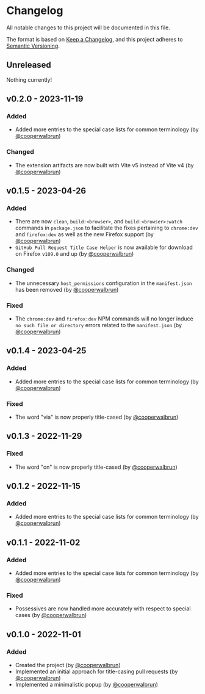 # Changelog

All notable changes to this project will be documented in this file.

The format is based on [Keep a Changelog](https://keepachangelog.com/en/1.1.0/),
and this project adheres to [Semantic Versioning](https://semver.org/spec/v2.0.0.html).

## Unreleased

Nothing currently!

## v0.2.0 - 2023-11-19

### Added

* Added more entries to the special case lists for common terminology (by
  [@cooperwalbrun](https://github.com/cooperwalbrun))

### Changed

* The extension artifacts are now built with Vite v5 instead of Vite v4 (by
  [@cooperwalbrun](https://github.com/cooperwalbrun))

## v0.1.5 - 2023-04-26

### Added

* There are now `clean`, `build:<browser>`, and `build:<browser>:watch` commands in `package.json`
  to facilitate the fixes pertaining to `chrome:dev` and `firefox:dev` as well as the new Firefox
  support (by [@cooperwalbrun](https://github.com/cooperwalbrun))
* `GitHub Pull Request Title Case Helper` is now available for download on Firefox `v109.0` and up
  (by [@cooperwalbrun](https://github.com/cooperwalbrun))

### Changed

* The unnecessary `host_permissions` configuration in the `manifest.json` has been removed
  (by [@cooperwalbrun](https://github.com/cooperwalbrun))

### Fixed

* The `chrome:dev` and `firefox:dev` NPM commands will no longer induce `no such file or directory`
  errors related to the `manifest.json` (by [@cooperwalbrun](https://github.com/cooperwalbrun))

## v0.1.4 - 2023-04-25

### Added

* Added more entries to the special case lists for common terminology (by
  [@cooperwalbrun](https://github.com/cooperwalbrun))

### Fixed

* The word "via" is now properly title-cased (by [@cooperwalbrun](https://github.com/cooperwalbrun))

## v0.1.3 - 2022-11-29

### Fixed

* The word "on" is now properly title-cased (by [@cooperwalbrun](https://github.com/cooperwalbrun))

## v0.1.2 - 2022-11-15

### Added

* Added more entries to the special case lists for common terminology (by
  [@cooperwalbrun](https://github.com/cooperwalbrun))

## v0.1.1 - 2022-11-02

### Added

* Added more entries to the special case lists for common terminology (by
  [@cooperwalbrun](https://github.com/cooperwalbrun))

### Fixed

* Possessives are now handled more accurately with respect to special cases (by
  [@cooperwalbrun](https://github.com/cooperwalbrun))

## v0.1.0 - 2022-11-01

### Added

* Created the project (by [@cooperwalbrun](https://github.com/cooperwalbrun))
* Implemented an initial approach for title-casing pull requests (by
  [@cooperwalbrun](https://github.com/cooperwalbrun))
* Implemented a minimalistic popup (by [@cooperwalbrun](https://github.com/cooperwalbrun))
